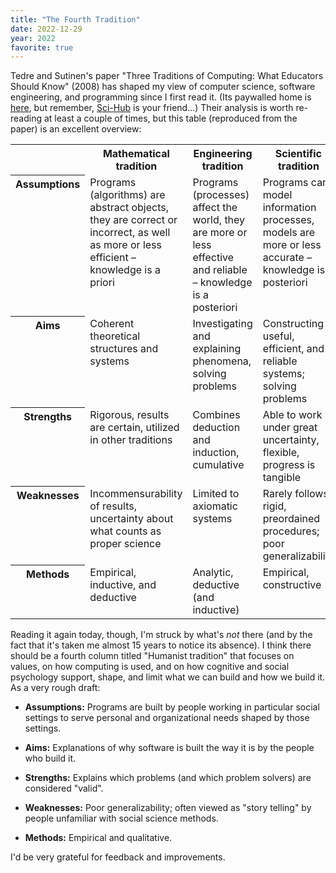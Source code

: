 ```yaml
---
title: "The Fourth Tradition"
date: 2022-12-29
year: 2022
favorite: true
---
```


Tedre and Sutinen's paper "Three Traditions of Computing: What Educators Should Know" (2008)
has shaped my view of computer science, software engineering, and programming
since I first read it.
(Its paywalled home is [here][doi], but remember, [Sci-Hub][sci-hub] is your friend…)
Their analysis is worth re-reading at least a couple of times,
but this table (reproduced from the paper)
is an excellent overview:

<table class="centered">
<tr>
  <th valign="top"></th>
  <th valign="top">Mathematical tradition</th>
  <th valign="top">Engineering tradition</th>
  <th valign="top">Scientific tradition</th>
</tr>
<tr>
  <th valign="top">Assumptions</th>
  <td valign="top">Programs (algorithms) are abstract objects, they are correct or incorrect, as well as more or less efficient – knowledge is a priori</td>
  <td valign="top">Programs (processes) affect the world, they are more or less effective and reliable – knowledge is a posteriori</td>
  <td valign="top">Programs can model information processes, models are more or less accurate – knowledge is a posteriori</td>
</tr>
<tr>
  <th valign="top">Aims</th>
  <td valign="top">Coherent theoretical structures and systems</td>
  <td valign="top">Investigating and explaining phenomena, solving problems</td>
  <td valign="top">Constructing useful, efficient, and reliable systems; solving problems</td>
</tr>
<tr>
  <th valign="top">Strengths</th>
  <td valign="top">Rigorous, results are certain, utilized in other traditions</td>
  <td valign="top">Combines deduction and induction, cumulative</td>
  <td valign="top">Able to work under great uncertainty, flexible, progress is tangible</td>
</tr>
<tr>
  <th valign="top">Weaknesses</th>
  <td valign="top">Incommensurability of results, uncertainty about what counts as proper science</td>
  <td valign="top">Limited to axiomatic systems</td>
  <td valign="top">Rarely follows rigid, preordained procedures; poor generalizability</td>
</tr>
<tr>
  <th valign="top">Methods</th>
  <td valign="top">Empirical, inductive, and deductive</td>
  <td valign="top">Analytic, deductive (and inductive)</td>
  <td valign="top">Empirical, constructive</td>
</tr>
</table>

Reading it again today,
though,
I'm struck by what's *not* there
(and by the fact that it's taken me almost 15 years to notice its absence).
I think there should be a fourth column titled "Humanist tradition"
that focuses on values,
on how computing is used,
and on how cognitive and social psychology support, shape, and limit
what we can build and how we build it.
As a very rough draft:

-   **Assumptions:**
    Programs are built by people working in particular social settings
    to serve personal and organizational needs shaped by those settings.

-   **Aims:**
    Explanations of why software is built the way it is by the people who build it.

-   **Strengths:**
    Explains which problems (and which problem solvers) are considered "valid".

-   **Weaknesses:**
    Poor generalizability;
    often viewed as "story telling" by people unfamiliar with social science methods.

-   **Methods:**
    Empirical and qualitative.

I'd be very grateful for feedback and improvements.

[doi]: https://doi.org/10.1080/08993400802332332
[sci-hub]: https://sci-hub.se/
